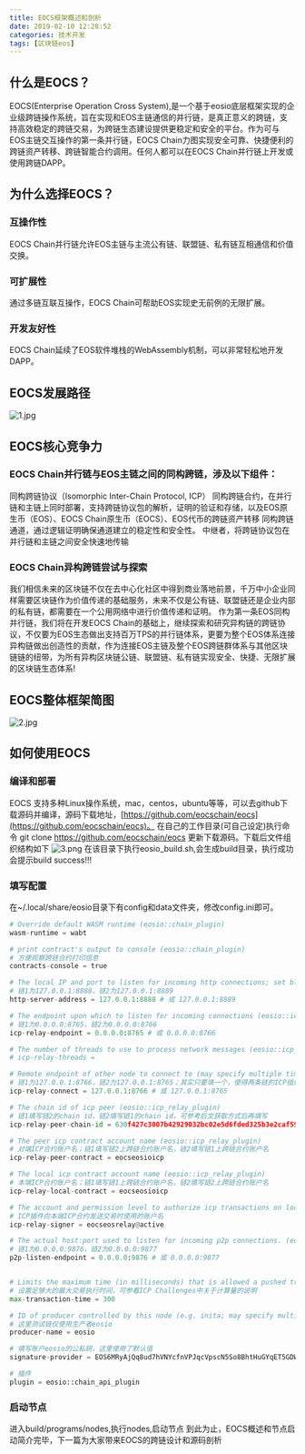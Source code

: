 ```yaml
---
title: EOCS框架概述和剖析
date: 2019-02-10 12:28:52
categories: 技术开发
tags: [区块链eos]
---
```

## 什么是EOCS？
EOCS(Enterprise Operation Cross System),是一个基于eosio底层框架实现的企业级跨链操作系统，旨在实现和EOS主链通信的并行链，是真正意义的跨链，支持高效稳定的跨链交易，为跨链生态建设提供更稳定和安全的平台。作为可与EOS主链交互操作的第一条并行链，EOCS Chain力图实现安全可靠、快捷便利的跨链资产转移、跨链智能合约调用。任何人都可以在EOCS Chain并行链上开发或使用跨链DAPP。

## 为什么选择EOCS？
### 互操作性
EOCS Chain并行链允许EOS主链与主流公有链、联盟链、私有链互相通信和价值交换。
### 可扩展性
通过多链互联互操作，EOCS Chain可帮助EOS实现史无前例的无限扩展。
### 开发友好性
EOCS Chain延续了EOS软件堆栈的WebAssembly机制，可以非常轻松地开发DAPP。
<!--more-->
## EOCS发展路径
![1.jpg](1.jpg)

## EOCS核心竞争力
### EOCS Chain并行链与EOS主链之间的同构跨链，涉及以下组件：
同构跨链协议（Isomorphic Inter-Chain Protocol, ICP） 同构跨链合约，在并行链和主链上同时部署，支持跨链协议包的解析，证明的验证和存储，以及EOS原生币（EOS）、EOCS Chain原生币（EOCS）、EOS代币的跨链资产转移 同构跨链通道，通过逻辑证明确保通道建立的稳定性和安全性。 中继者，将跨链协议包在并行链和主链之间安全快速地传输
### EOCS Chain异构跨链尝试与探索
我们相信未来的区块链不仅在去中心化社区中得到商业落地前景，千万中小企业同样需要区块链作为价值传递的基础服务，未来不仅是公有链、联盟链还是企业内部的私有链，都需要在一个公用网络中进行价值传递和证明。 作为第一条EOS同构并行链，我们将在开发EOCS Chain的基础上，继续探索和研究异构链的跨链协议，不仅要为EOS生态做出支持百万TPS的并行链体系，更要为整个EOS体系连接异构链做出创造性的贡献，作为连接EOS主链及整个EOS跨链群体系与其他区块链链的纽带，为所有异构区块链公链、联盟链、私有链实现安全、快捷、无限扩展的区块链生态体系!
## EOCS整体框架简图
![2.jpg](2.jpg)
## 如何使用EOCS
### 编译和部署
EOCS 支持多种Linux操作系统，mac，centos，ubuntu等等，可以去github下载源码并编译，源码下载地址，[https://github.com/eocschain/eocs](https://github.com/eocschain/eocs)。
在自己的工作目录(可自己设定)执行命令 git clone https://github.com/eocschain/eocs 更新下载源码。下载后文件组织结构如下
![3.png](3.png)
在该目录下执行eosio_build.sh,会生成build目录，执行成功会提示build success!!!
### 填写配置
在~/.local/share/eosio目录下有config和data文件夹，修改config.ini即可。
``` python
# Override default WASM runtime (eosio::chain_plugin)
wasm-runtime = wabt

# print contract's output to console (eosio::chain_plugin)
# 方便观察跨链合约打印信息
contracts-console = true

# The local IP and port to listen for incoming http connections; set blank to disable. (eosio::http_plugin)
# 链1为127.0.0.1:8888，链2为127.0.0.1:8889
http-server-address = 127.0.0.1:8888 # 或 127.0.0.1:8889

# The endpoint upon which to listen for incoming connections (eosio::icp_relay_plugin)
# 链1为0.0.0.0:8765，链2为0.0.0.0:8766
icp-relay-endpoint = 0.0.0.0:8765 # 或 0.0.0.0:8766

# The number of threads to use to process network messages (eosio::icp_relay_plugin)
# icp-relay-threads = 

# Remote endpoint of other node to connect to (may specify multiple times) (eosio::icp_relay_plugin)
# 链1为127.0.0.1:8766，链2为127.0.0.1:8765；其实只要填一个，使得两条链的ICP插件能够连接上
icp-relay-connect = 127.0.0.1:8766 # 或 127.0.0.1:8765

# The chain id of icp peer (eosio::icp_relay_plugin)
# 链1填写链2的chain id，链2填写链1的chain id，可参考后文获取方式后再填写
icp-relay-peer-chain-id = 630f427c3007b42929032bc02e5d6fded325b3e2caf592f963070381b2787a9d

# The peer icp contract account name (eosio::icp_relay_plugin)
# 对端ICP合约账户名；链1填写链2上跨链合约账户名，链2填写链1上跨链合约账户名
icp-relay-peer-contract = eocseosioicp

# The local icp contract account name (eosio::icp_relay_plugin)
# 本端ICP合约账户名；链1填写链1上跨链合约账户名，链2填写链2上跨链合约账户名
icp-relay-local-contract = eocseosioicp

# The account and permission level to authorize icp transactions on local icp contract, as in 'account@permission' (eosio::icp_relay_plugin)
# ICP插件向本端ICP合约发送交易时使用的账户名
icp-relay-signer = eocseosrelay@active

# The actual host:port used to listen for incoming p2p connections. (eosio::net_plugin)
# 链1为0.0.0.0:9876，链2为0.0.0.0:9877
p2p-listen-endpoint = 0.0.0.0:9876 # 或 0.0.0.0:9877


# Limits the maximum time (in milliseconds) that is allowed a pushed transaction's code to execute before being considered invalid (eosio::producer_plugin)
# 设置足够大的最大交易执行时间，可参看ICP Challenges中关于计算量的说明
max-transaction-time = 300

# ID of producer controlled by this node (e.g. inita; may specify multiple times) (eosio::producer_plugin)
# 这里测试链仅使用生产者eosio
producer-name = eosio

# 填写账户eosio的公私钥，这里使用了默认值
signature-provider = EOS6MRyAjQq8ud7hVNYcfnVPJqcVpscN5So8BhtHuGYqET5GDW5CV=KEY:5KQwrPbwdL6PhXujxW37FSSQZ1JiwsST4cqQzDeyXtP79zkvFD3

# 插件
plugin = eosio::chain_api_plugin
```
### 启动节点
进入build/programs/nodes,执行nodes,启动节点
到此为止，EOCS概述和节点启动简介完毕，下一篇为大家带来EOCS的跨链设计和源码剖析










